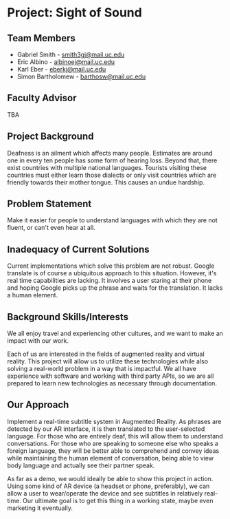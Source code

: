# Project: Sight of Sound #

## Team Members ##
* Gabriel Smith - smith3gj@mail.uc.edu
* Eric Albino - albinoej@mail.uc.edu
* Karl Eber - eberkj@mail.uc.edu
* Simon Bartholomew - barthosw@mail.uc.edu

## Faculty Advisor ## 
TBA

## Project Background ##
Deafness is an ailment which affects many people. Estimates are around one in every ten people has some form of hearing loss. Beyond that, there exist countries with multiple national languages. Tourists visiting these countries must either learn those dialects or only visit countries which are friendly towards their mother tongue. This causes an undue hardship.

## Problem Statement ##
Make it easier for people to understand languages with which they are not fluent, or can't even hear at all.

## Inadequacy of Current Solutions ##
Current implementations which solve this problem are not robust. Google translate is of course a ubiquitous approach to this situation. However, it's real time capabilities are lacking. It involves a user staring at their phone and hoping Google picks up the phrase and waits for the translation. It lacks a human element.

## Background Skills/Interests ##
We all enjoy travel and experiencing other cultures, and we want to make an impact with our work.

Each of us are interested in the fields of augmented reality and virtual reality. This project will allow us to utilize these technologies while also solving a real-world problem in a way that is impactful. We all have experience with software and working with third party APIs, so we are all prepared to learn new technologies as necessary through documentation.

## Our Approach ##
Implement a real-time subtitle system in Augmented Reality. As phrases are detected by our AR interface, it is then translated to the user-selected language. For those who are entirely deaf, this will allow them to understand conversations. For those who are speaking to someone else who speaks a foreign language, they will be better able to comprehend and convey ideas while maintaining the human element of conversation, being able to view body language and actually see their partner speak.

As far as a demo, we would ideally be able to show this project in action. Using some kind of AR device (a headset or phone, preferably), we can allow a user to wear/operate the device and see subtitles in relatively real-time. Our ultimate goal is to get this thing in a working state, maybe even marketing it eventually.
